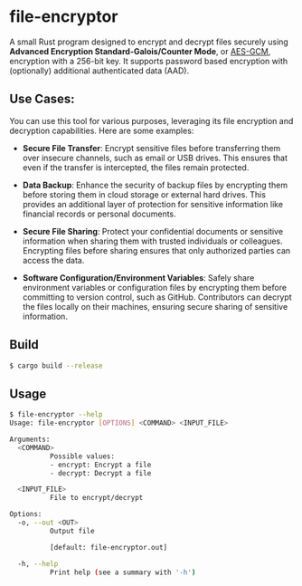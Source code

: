 # file-encryptor

A small Rust program designed to encrypt and decrypt files securely using **Advanced Encryption
Standard-Galois/Counter Mode**, or [AES-GCM](https://en.wikipedia.org/wiki/Galois/Counter_Mode),
encryption with a 256-bit key. It supports password based encryption with (optionally) additional
authenticated data (AAD).

## Use Cases:

You can use this tool for various purposes, leveraging its file encryption and decryption capabilities. Here are some examples:

- **Secure File Transfer**:
  Encrypt sensitive files before transferring them over insecure channels, such as email or USB
  drives. This ensures that even if the transfer is intercepted, the files remain protected.

- **Data Backup**:
  Enhance the security of backup files by encrypting them before storing them in cloud storage or
  external hard drives. This provides an additional layer of protection for sensitive information like financial records or personal documents.

- **Secure File Sharing**:
  Protect your confidential documents or sensitive information when sharing them with trusted
  individuals or colleagues. Encrypting files before sharing ensures that only authorized parties
  can access the data.

- **Software Configuration/Environment Variables**:
  Safely share environment variables or configuration files by encrypting them before committing to
  version control, such as GitHub. Contributors can decrypt the files locally on their machines,
  ensuring secure sharing of sensitive information.

## Build

```sh
$ cargo build --release
```

## Usage

```sh
$ file-encryptor --help
Usage: file-encryptor [OPTIONS] <COMMAND> <INPUT_FILE>

Arguments:
  <COMMAND>
          Possible values:
          - encrypt: Encrypt a file
          - decrypt: Decrypt a file

  <INPUT_FILE>
          File to encrypt/decrypt

Options:
  -o, --out <OUT>
          Output file

          [default: file-encryptor.out]

  -h, --help
          Print help (see a summary with '-h')
```
